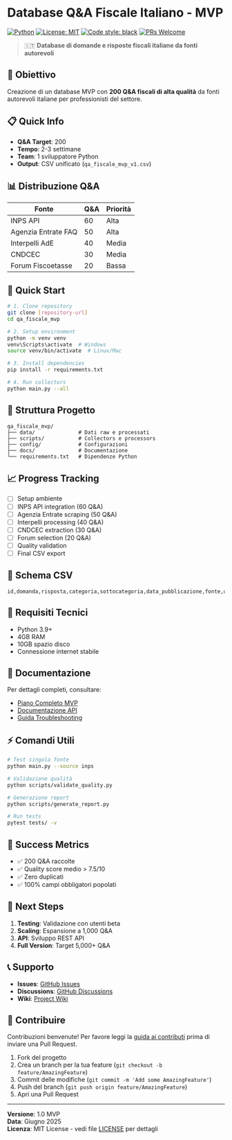 # Database Q&A Fiscale Italiano - MVP

[![Python](https://img.shields.io/badge/Python-3.9+-blue.svg)](https://www.python.org/downloads/)
[![License: MIT](https://img.shields.io/badge/License-MIT-yellow.svg)](https://opensource.org/licenses/MIT)
[![Code style: black](https://img.shields.io/badge/code%20style-black-000000.svg)](https://github.com/psf/black)
[![PRs Welcome](https://img.shields.io/badge/PRs-welcome-brightgreen.svg)](http://makeapullrequest.com)

> 🇮🇹 **Database di domande e risposte fiscali italiane da fonti autorevoli**

## 🎯 Obiettivo
Creazione di un database MVP con **200 Q&A fiscali di alta qualità** da fonti autorevoli italiane per professionisti del settore.

## 📋 Quick Info
- **Q&A Target**: 200
- **Tempo**: 2-3 settimane  
- **Team**: 1 sviluppatore Python
- **Output**: CSV unificato (`qa_fiscale_mvp_v1.csv`)

## 📊 Distribuzione Q&A
| Fonte | Q&A | Priorità |
|-------|-----|----------|
| INPS API | 60 | Alta |
| Agenzia Entrate FAQ | 50 | Alta |
| Interpelli AdE | 40 | Media |
| CNDCEC | 30 | Media |
| Forum Fiscoetasse | 20 | Bassa |

## 🚀 Quick Start

```bash
# 1. Clone repository
git clone [repository-url]
cd qa_fiscale_mvp

# 2. Setup environment
python -m venv venv
venv\Scripts\activate  # Windows
source venv/bin/activate  # Linux/Mac

# 3. Install dependencies
pip install -r requirements.txt

# 4. Run collectors
python main.py --all
```

## 📁 Struttura Progetto
```
qa_fiscale_mvp/
├── data/              # Dati raw e processati
├── scripts/           # Collectors e processors
├── config/            # Configurazioni
├── docs/              # Documentazione
└── requirements.txt   # Dipendenze Python
```

## 📈 Progress Tracking

- [ ] Setup ambiente
- [ ] INPS API integration (60 Q&A)
- [ ] Agenzia Entrate scraping (50 Q&A)
- [ ] Interpelli processing (40 Q&A)
- [ ] CNDCEC extraction (30 Q&A)
- [ ] Forum selection (20 Q&A)
- [ ] Quality validation
- [ ] Final CSV export

## 📝 Schema CSV
```csv
id,domanda,risposta,categoria,sottocategoria,data_pubblicazione,fonte,url_originale,livello_affidabilita,tags,riferimenti_normativi
```

## 🔧 Requisiti Tecnici
- Python 3.9+
- 4GB RAM
- 10GB spazio disco
- Connessione internet stabile

## 📖 Documentazione
Per dettagli completi, consultare:
- [Piano Completo MVP](./PIANO_MVP_DATABASE_QA_FISCALE.md)
- [Documentazione API](./docs/API.md)
- [Guida Troubleshooting](./docs/TROUBLESHOOTING.md)

## ⚡ Comandi Utili

```bash
# Test singola fonte
python main.py --source inps

# Validazione qualità
python scripts/validate_quality.py

# Generazione report
python scripts/generate_report.py

# Run tests
pytest tests/ -v
```

## 🎯 Success Metrics
- ✅ 200 Q&A raccolte
- ✅ Quality score medio > 7.5/10
- ✅ Zero duplicati
- ✅ 100% campi obbligatori popolati

## 🚀 Next Steps
1. **Testing**: Validazione con utenti beta
2. **Scaling**: Espansione a 1,000 Q&A
3. **API**: Sviluppo REST API
4. **Full Version**: Target 5,000+ Q&A

## 📞 Supporto
- **Issues**: [GitHub Issues](https://github.com/fab128k/qa_fiscale_mvp/issues)
- **Discussions**: [GitHub Discussions](https://github.com/fab128k/qa_fiscale_mvp/discussions)
- **Wiki**: [Project Wiki](https://github.com/fab128k/qa_fiscale_mvp/wiki)

## 🤝 Contribuire
Contribuzioni benvenute! Per favore leggi la [guida ai contributi](CONTRIBUTING.md) prima di inviare una Pull Request.

1. Fork del progetto
2. Crea un branch per la tua feature (`git checkout -b feature/AmazingFeature`)
3. Commit delle modifiche (`git commit -m 'Add some AmazingFeature'`)
4. Push del branch (`git push origin feature/AmazingFeature`)
5. Apri una Pull Request

---

**Versione**: 1.0 MVP  
**Data**: Giugno 2025  
**Licenza**: MIT License - vedi file [LICENSE](LICENSE) per dettagli